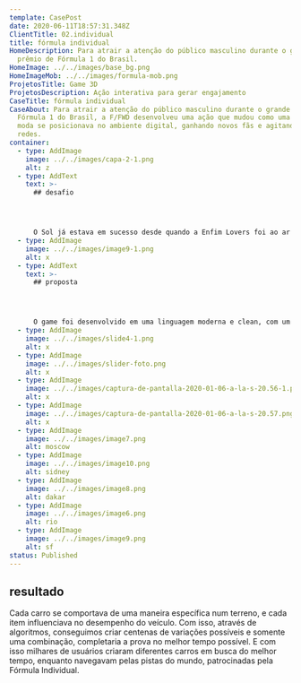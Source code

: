 ```yaml
---
template: CasePost
date: 2020-06-11T18:57:31.348Z
ClientTitle: 02.individual
title: fórmula individual
HomeDescription: Para atrair a atenção do público masculino durante o grande
  prêmio de Fórmula 1 do Brasil.
HomeImage: ../../images/base_bg.png
HomeImageMob: ../../images/formula-mob.png
ProjetosTitle: Game 3D
ProjetosDescription: Ação interativa para gerar engajamento
CaseTitle: fórmula individual
CaseAbout: Para atrair a atenção do público masculino durante o grande prêmio de
  Fórmula 1 do Brasil, a F/FWD desenvolveu uma ação que mudou como uma marca de
  moda se posicionava no ambiente digital, ganhando novos fãs e agitando as
  redes.
container:
  - type: AddImage
    image: ../../images/capa-2-1.png
    alt: z
  - type: AddText
    text: >-
      ## desafio




      O Sol já estava em sucesso desde quando a Enfim Lovers foi ao ar e – por que não? – às estrelas, já que essa ação foi idealizada para engajar ainda mais o público-alvo da marca ao seu lifestyle místico e vibe boa, através de um teste on-line para descobrir a combinação astrológica do participante e o seu amor/crush!
  - type: AddImage
    image: ../../images/image9-1.png
    alt: x
  - type: AddText
    text: >-
      ## proposta




      O game foi desenvolvido em uma linguagem moderna e clean, com um conceito "low poly" e um design refinado. Foram re-criadas 5 grandes cidades do mundo, cada uma com diferentes características geográficas. O conceito do game desafiava o usuário a montar um carro específico, com inúmeras variáveis como pneu, combustivel e outros acessórios.
  - type: AddImage
    image: ../../images/slide4-1.png
    alt: x
  - type: AddImage
    image: ../../images/slider-foto.png
    alt: x
  - type: AddImage
    image: ../../images/captura-de-pantalla-2020-01-06-a-la-s-20.56-1.png
    alt: x
  - type: AddImage
    image: ../../images/captura-de-pantalla-2020-01-06-a-la-s-20.57.png
    alt: x
  - type: AddImage
    image: ../../images/image7.png
    alt: moscow
  - type: AddImage
    image: ../../images/image10.png
    alt: sidney
  - type: AddImage
    image: ../../images/image8.png
    alt: dakar
  - type: AddImage
    image: ../../images/image6.png
    alt: rio
  - type: AddImage
    image: ../../images/image9.png
    alt: sf
status: Published
---
```

## resultado



Cada carro se comportava de uma maneira específica num terreno, e cada item influenciava no desempenho do veículo. Com isso, através de algoritmos, conseguimos criar centenas de variações possíveis e somente uma combinação, completaria a prova no melhor tempo possível. E com isso milhares de usuários criaram diferentes carros em busca do melhor tempo, enquanto navegavam pelas pistas do mundo, patrocinadas pela Fórmula Individual.